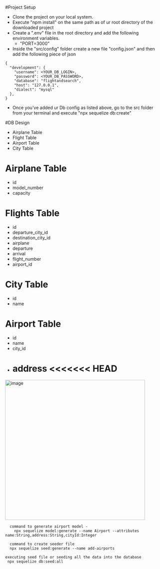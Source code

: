 #Project Setup

- Clone the project on your local system.
- Execute "npm install" on the same path as of ur root directory of the downloaded project
- Create a ".env" file in the root directory and add the following environment variables.
  - "PORT=3000"
- Inside the "src/config" folder create a new file "config.json" and then add the following piece of json

```
{
  "development": {
    "username": <YOUR_DB_LOGIN>,
    "password": <YOUR_DB_PASSWORD>,
    "database": "flightandsearch",
    "host": "127.0.0.1",
    "dialect": "mysql"
  },
}

```

- Once you've added ur Db config as listed above, go to the src folder from your terminal and execute
  "npx sequelize db:create"

#DB Design

- Airplane Table
- Flight Table
- Airport Table
- City Table

# Airplane Table

- id
- model_number
- capacity

# Flights Table

- id
- departure_city_id
- destination_city_id
- airplane
- departure
- arrival
- flight_number
- airport_id

# City Table

- id
- name

# Airport Table

- id
- name
- city_id
- address
  <<<<<<< HEAD
  =======

<img width="448" alt="image" src="https://user-images.githubusercontent.com/99281921/234235911-fdb367f8-ea8b-479d-89fb-41b9506f03bb.png">

```
  command to generate airport model -
    npx sequelize model:generate --name Airport --attributes name:String,address:String,cityId:Integer
```

```
  command to create seeder file
  npx sequelize seed:generate --name add-airports
```

```
executing seed file or seeding all the data into the database
 npx sequelize db:seed:all
```
